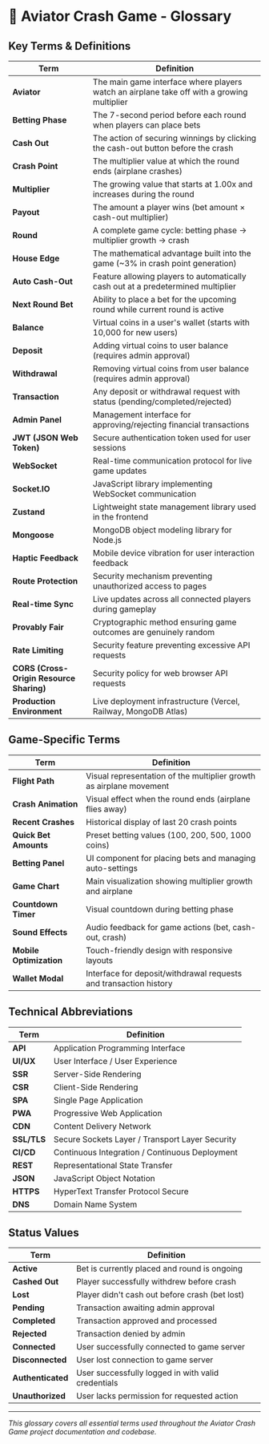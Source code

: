 # 📖 Aviator Crash Game - Glossary

## Key Terms & Definitions

| Term | Definition |
|------|------------|
| **Aviator** | The main game interface where players watch an airplane take off with a growing multiplier |
| **Betting Phase** | The 7-second period before each round when players can place bets |
| **Cash Out** | The action of securing winnings by clicking the cash-out button before the crash |
| **Crash Point** | The multiplier value at which the round ends (airplane crashes) |
| **Multiplier** | The growing value that starts at 1.00x and increases during the round |
| **Payout** | The amount a player wins (bet amount × cash-out multiplier) |
| **Round** | A complete game cycle: betting phase → multiplier growth → crash |
| **House Edge** | The mathematical advantage built into the game (~3% in crash point generation) |
| **Auto Cash-Out** | Feature allowing players to automatically cash out at a predetermined multiplier |
| **Next Round Bet** | Ability to place a bet for the upcoming round while current round is active |
| **Balance** | Virtual coins in a user's wallet (starts with 10,000 for new users) |
| **Deposit** | Adding virtual coins to user balance (requires admin approval) |
| **Withdrawal** | Removing virtual coins from user balance (requires admin approval) |
| **Transaction** | Any deposit or withdrawal request with status (pending/completed/rejected) |
| **Admin Panel** | Management interface for approving/rejecting financial transactions |
| **JWT (JSON Web Token)** | Secure authentication token used for user sessions |
| **WebSocket** | Real-time communication protocol for live game updates |
| **Socket.IO** | JavaScript library implementing WebSocket communication |
| **Zustand** | Lightweight state management library used in the frontend |
| **Mongoose** | MongoDB object modeling library for Node.js |
| **Haptic Feedback** | Mobile device vibration for user interaction feedback |
| **Route Protection** | Security mechanism preventing unauthorized access to pages |
| **Real-time Sync** | Live updates across all connected players during gameplay |
| **Provably Fair** | Cryptographic method ensuring game outcomes are genuinely random |
| **Rate Limiting** | Security feature preventing excessive API requests |
| **CORS (Cross-Origin Resource Sharing)** | Security policy for web browser API requests |
| **Production Environment** | Live deployment infrastructure (Vercel, Railway, MongoDB Atlas) |

## Game-Specific Terms

| Term | Definition |
|------|------------|
| **Flight Path** | Visual representation of the multiplier growth as airplane movement |
| **Crash Animation** | Visual effect when the round ends (airplane flies away) |
| **Recent Crashes** | Historical display of last 20 crash points |
| **Quick Bet Amounts** | Preset betting values (100, 200, 500, 1000 coins) |
| **Betting Panel** | UI component for placing bets and managing auto-settings |
| **Game Chart** | Main visualization showing multiplier growth and airplane |
| **Countdown Timer** | Visual countdown during betting phase |
| **Sound Effects** | Audio feedback for game actions (bet, cash-out, crash) |
| **Mobile Optimization** | Touch-friendly design with responsive layouts |
| **Wallet Modal** | Interface for deposit/withdrawal requests and transaction history |

## Technical Abbreviations

| Term | Definition |
|------|------------|
| **API** | Application Programming Interface |
| **UI/UX** | User Interface / User Experience |
| **SSR** | Server-Side Rendering |
| **CSR** | Client-Side Rendering |
| **SPA** | Single Page Application |
| **PWA** | Progressive Web Application |
| **CDN** | Content Delivery Network |
| **SSL/TLS** | Secure Sockets Layer / Transport Layer Security |
| **CI/CD** | Continuous Integration / Continuous Deployment |
| **REST** | Representational State Transfer |
| **JSON** | JavaScript Object Notation |
| **HTTPS** | HyperText Transfer Protocol Secure |
| **DNS** | Domain Name System |

## Status Values

| Term | Definition |
|------|------------|
| **Active** | Bet is currently placed and round is ongoing |
| **Cashed Out** | Player successfully withdrew before crash |
| **Lost** | Player didn't cash out before crash (bet lost) |
| **Pending** | Transaction awaiting admin approval |
| **Completed** | Transaction approved and processed |
| **Rejected** | Transaction denied by admin |
| **Connected** | User successfully connected to game server |
| **Disconnected** | User lost connection to game server |
| **Authenticated** | User successfully logged in with valid credentials |
| **Unauthorized** | User lacks permission for requested action |

---

*This glossary covers all essential terms used throughout the Aviator Crash Game project documentation and codebase.*
